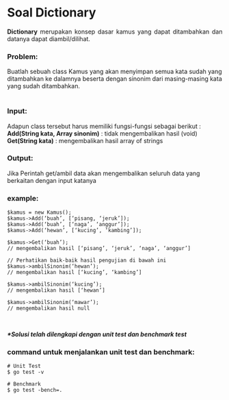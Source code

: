 # Soal Dictionary

<p align=justify><b>Dictionary</b> merupakan konsep dasar kamus yang dapat ditambahkan dan datanya dapat diambil/dilihat.
</p>

### Problem:

Buatlah sebuah class Kamus yang akan menyimpan semua kata sudah yang ditambahkan ke dalamnya beserta dengan sinonim dari masing-masing kata yang sudah ditambahkan.<br>
<br>

### Input:

Adapun class tersebut harus memiliki fungsi-fungsi sebagai berikut :<br>
<b>Add(String kata, Array sinonim)</b> : tidak mengembalikan hasil (void)<br>
<b>Get(String kata)</b> : mengembalikan hasil array of strings
<br>

### Output:

Jika Perintah get/ambil data akan mengembalikan seluruh data yang berkaitan dengan input katanya
<br>

### example:

```
$kamus = new Kamus();
$kamus->Add(‘buah’, [‘pisang, ‘jeruk’]);
$kamus->Add(‘buah’, [‘naga’, ‘anggur’]);
$kamus->Add(‘hewan’, [‘kucing’, ‘kambing’]);

$kamus->Get(‘buah’);
// mengembalikan hasil [‘pisang’, ‘jeruk’, ‘naga’, ‘anggur’]

// Perhatikan baik-baik hasil pengujian di bawah ini
$kamus->ambilSinonim(‘hewan’);
// mengembalikan hasil [‘kucing’, ‘kambing’]

$kamus->ambilSinonim(‘kucing’);
// mengembalikan hasil [‘hewan’]

$kamus->ambilSinonim(‘mawar’);
// mengembalikan hasil null
```

<br>

<i><b>*Solusi telah dilengkapi dengan unit test dan benchmark test</b></i>

### command untuk menjalankan unit test dan benchmark:

```
# Unit Test
$ go test -v

# Benchmark
$ go test -bench=.
```